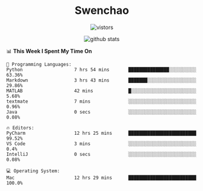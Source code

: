 <h1 align="center">Swenchao</h3>

<p align="center">
  <img src="https://visitor-badge.glitch.me/badge?page_id=Swenchao" alt="vistors" />
</p>

<p align="center">
  <img src="https://github-readme-stats.vercel.app/api?username=Swenchao&count_private=true&show_icons=true&theme=vue-dark&hide_title=true" alt="github stats" />
</p>

<!--START_SECTION:waka-->
📊 **This Week I Spent My Time On** 

```text
💬 Programming Languages: 
Python                   7 hrs 54 mins       ███████████████░░░░░░░░░░   63.36% 
Markdown                 3 hrs 43 mins       ███████░░░░░░░░░░░░░░░░░░   29.86% 
MATLAB                   42 mins             █░░░░░░░░░░░░░░░░░░░░░░░░   5.68% 
textmate                 7 mins              ░░░░░░░░░░░░░░░░░░░░░░░░░   0.96% 
Java                     0 secs              ░░░░░░░░░░░░░░░░░░░░░░░░░   0.08%

🔥 Editors: 
PyCharm                  12 hrs 25 mins      █████████████████████████   99.52% 
VS Code                  3 mins              ░░░░░░░░░░░░░░░░░░░░░░░░░   0.4% 
IntelliJ                 0 secs              ░░░░░░░░░░░░░░░░░░░░░░░░░   0.08%

💻 Operating System: 
Mac                      12 hrs 29 mins      █████████████████████████   100.0%

```


<!--END_SECTION:waka-->
